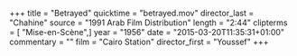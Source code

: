 +++
title = "Betrayed"
quicktime = "betrayed.mov"
director_last = "Chahine"
source = "1991 Arab Film Distribution"
length = "2:44"
clipterms = [ "Mise-en-Scène",]
year = "1956"
date = "2015-03-20T11:35:31+01:00"
commentary = ""
film = "Cairo Station"
director_first = "Youssef"
+++
